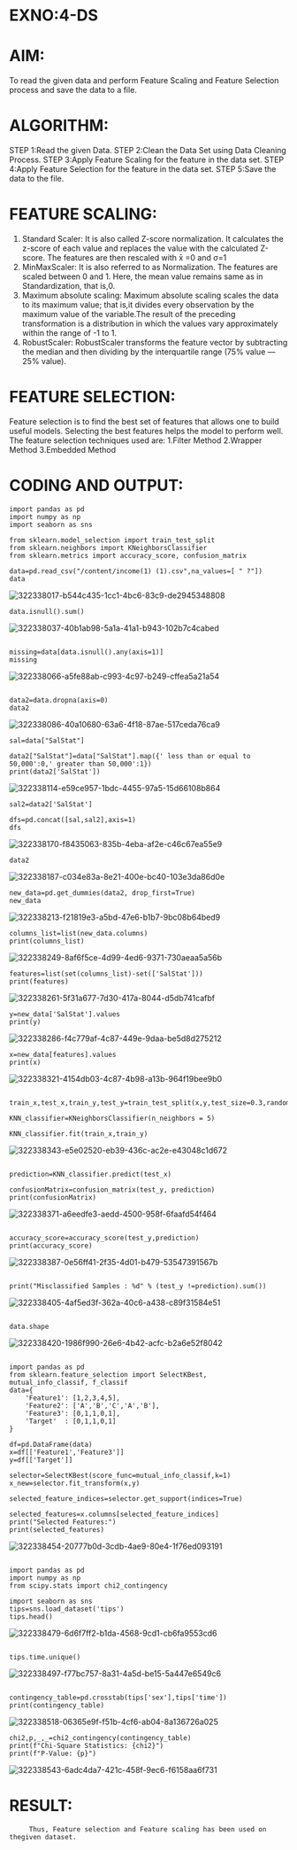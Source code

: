 # EXNO:4-DS
# AIM:
To read the given data and perform Feature Scaling and Feature Selection process and save the
data to a file.

# ALGORITHM:
STEP 1:Read the given Data.
STEP 2:Clean the Data Set using Data Cleaning Process.
STEP 3:Apply Feature Scaling for the feature in the data set.
STEP 4:Apply Feature Selection for the feature in the data set.
STEP 5:Save the data to the file.

# FEATURE SCALING:
1. Standard Scaler: It is also called Z-score normalization. It calculates the z-score of each value and replaces the value with the calculated Z-score. The features are then rescaled with x̄ =0 and σ=1
2. MinMaxScaler: It is also referred to as Normalization. The features are scaled between 0 and 1. Here, the mean value remains same as in Standardization, that is,0.
3. Maximum absolute scaling: Maximum absolute scaling scales the data to its maximum value; that is,it divides every observation by the maximum value of the variable.The result of the preceding transformation is a distribution in which the values vary approximately within the range of -1 to 1.
4. RobustScaler: RobustScaler transforms the feature vector by subtracting the median and then dividing by the interquartile range (75% value — 25% value).

# FEATURE SELECTION:
Feature selection is to find the best set of features that allows one to build useful models. Selecting the best features helps the model to perform well.
The feature selection techniques used are:
1.Filter Method
2.Wrapper Method
3.Embedded Method

# CODING AND OUTPUT:
```
import pandas as pd
import numpy as np
import seaborn as sns

from sklearn.model_selection import train_test_split
from sklearn.neighbors import KNeighborsClassifier
from sklearn.metrics import accuracy_score, confusion_matrix

data=pd.read_csv("/content/income(1) (1).csv",na_values=[ " ?"])
data
```
![322338017-b544c435-1cc1-4bc6-83c9-de2945348808](https://github.com/user-attachments/assets/205a82d7-6373-4171-8e74-5010755763de)

```
data.isnull().sum()
```
 ![322338037-40b1ab98-5a1a-41a1-b943-102b7c4cabed](https://github.com/user-attachments/assets/388aafce-4f91-4cdd-be3c-971b5cafbe17)

```

missing=data[data.isnull().any(axis=1)]
missing
```
![322338066-a5fe88ab-c993-4c97-b249-cffea5a21a54](https://github.com/user-attachments/assets/40717901-65b3-44cf-8f7f-16e182e57e2a)

```

data2=data.dropna(axis=0)
data2
```
![322338086-40a10680-63a6-4f18-87ae-517ceda76ca9](https://github.com/user-attachments/assets/5a8daad0-4024-4643-9686-0e0c76b57a3d)

```
sal=data["SalStat"]

data2["SalStat"]=data["SalStat"].map({' less than or equal to 50,000':0,' greater than 50,000':1})
print(data2['SalStat'])
```
![322338114-e59ce957-1bdc-4455-97a5-15d66108b864](https://github.com/user-attachments/assets/2645d0ab-24f6-42b8-aa95-8a693d9f8a69)

```
sal2=data2['SalStat']

dfs=pd.concat([sal,sal2],axis=1)
dfs
```
![322338170-f8435063-835b-4eba-af2e-c46c67ea55e9](https://github.com/user-attachments/assets/a77ae613-9c25-49ca-a758-ad8ab8859430)

```
data2
```

![322338187-c034e83a-8e21-400e-bc40-103e3da86d0e](https://github.com/user-attachments/assets/e4463908-50ad-4768-9430-b408773c7688)

```
new_data=pd.get_dummies(data2, drop_first=True)
new_data
```
![322338213-f21819e3-a5bd-47e6-b1b7-9bc08b64bed9](https://github.com/user-attachments/assets/cd824f19-eea5-475d-beda-344d7f921dde)

```
columns_list=list(new_data.columns)
print(columns_list)
```
![322338249-8af6f5ce-4d99-4ed6-9371-730aeaa5a56b](https://github.com/user-attachments/assets/50bcecee-400c-48f5-a37c-83ae7f4a2b42)

```
features=list(set(columns_list)-set(['SalStat']))
print(features)
```
![322338261-5f31a677-7d30-417a-8044-d5db741cafbf](https://github.com/user-attachments/assets/8afa9840-600a-4b58-9a38-6d3e6b5fa63f)

```
y=new_data['SalStat'].values
print(y)
```
![322338286-f4c779af-4c87-449e-9daa-be5d8d275212](https://github.com/user-attachments/assets/87cc8704-54a0-4b7b-8d56-c9ae5a9ea412)

```
x=new_data[features].values
print(x)
```
![322338321-4154db03-4c87-4b98-a13b-964f19bee9b0](https://github.com/user-attachments/assets/1786ce40-3fc3-470d-a0c0-f7339c593dda)

```

train_x,test_x,train_y,test_y=train_test_split(x,y,test_size=0.3,random_state=0)

KNN_classifier=KNeighborsClassifier(n_neighbors = 5)

KNN_classifier.fit(train_x,train_y)
```
![322338343-e5e02520-eb39-436c-ac2e-e43048c1d672](https://github.com/user-attachments/assets/10a574d7-ddd9-4a54-a741-ca23fa2c4dcf)

```

prediction=KNN_classifier.predict(test_x)

confusionMatrix=confusion_matrix(test_y, prediction)
print(confusionMatrix)
```
![322338371-a6eedfe3-aedd-4500-958f-6faafd54f464](https://github.com/user-attachments/assets/c625d274-7454-47d9-a93a-d39cc10a9913)

```

accuracy_score=accuracy_score(test_y,prediction)
print(accuracy_score)
```
![322338387-0e56ff41-2f35-4d01-b479-53547391567b](https://github.com/user-attachments/assets/a36eae1a-e712-4cf5-a1b4-cc5525dd93eb)

```

print("Misclassified Samples : %d" % (test_y !=prediction).sum())
```
![322338405-4af5ed3f-362a-40c6-a438-c89f31584e51](https://github.com/user-attachments/assets/f3c79ca7-74e0-4120-92ca-a492affbcf73)

```

data.shape
```
![322338420-1986f990-26e6-4b42-acfc-b2a6e52f8042](https://github.com/user-attachments/assets/936994a4-8c6f-454d-aa64-f58fcf038dba)

```

import pandas as pd
from sklearn.feature_selection import SelectKBest, mutual_info_classif, f_classif
data={
    'Feature1': [1,2,3,4,5],
    'Feature2': ['A','B','C','A','B'],
    'Feature3': [0,1,1,0,1],
    'Target'  : [0,1,1,0,1]
}

df=pd.DataFrame(data)
x=df[['Feature1','Feature3']]
y=df[['Target']]

selector=SelectKBest(score_func=mutual_info_classif,k=1)
x_new=selector.fit_transform(x,y)

selected_feature_indices=selector.get_support(indices=True)

selected_features=x.columns[selected_feature_indices]
print("Selected Features:")
print(selected_features)
```
![322338454-20777b0d-3cdb-4ae9-80e4-1f76ed093191](https://github.com/user-attachments/assets/01ed62c7-e252-4865-bb1a-c188cc572977)

```

import pandas as pd
import numpy as np
from scipy.stats import chi2_contingency

import seaborn as sns
tips=sns.load_dataset('tips')
tips.head()
```
![322338479-6d6f7ff2-b1da-4568-9cd1-cb6fa9553cd6](https://github.com/user-attachments/assets/e92fd39c-769f-41f5-b21e-c0f9cbcdf8be)

```

tips.time.unique()
```
![322338497-f77bc757-8a31-4a5d-be15-5a447e6549c6](https://github.com/user-attachments/assets/a5544fe4-d165-448f-a929-9eeb73c2060b)

```

contingency_table=pd.crosstab(tips['sex'],tips['time'])
print(contingency_table)
```
![322338518-06365e9f-f51b-4cf6-ab04-8a136726a025](https://github.com/user-attachments/assets/aa6d5456-0580-4c37-bdbb-ba8ad5f40a50)

```
chi2,p,_,_=chi2_contingency(contingency_table)
print(f"Chi-Square Statistics: {chi2}")
print(f"P-Value: {p}")
```
![322338543-6adc4da7-421c-458f-9ec6-f6158aa6f731](https://github.com/user-attachments/assets/f6590678-3f62-4e78-a831-8183e148f48e)


# RESULT:

         Thus, Feature selection and Feature scaling has been used on thegiven dataset.
